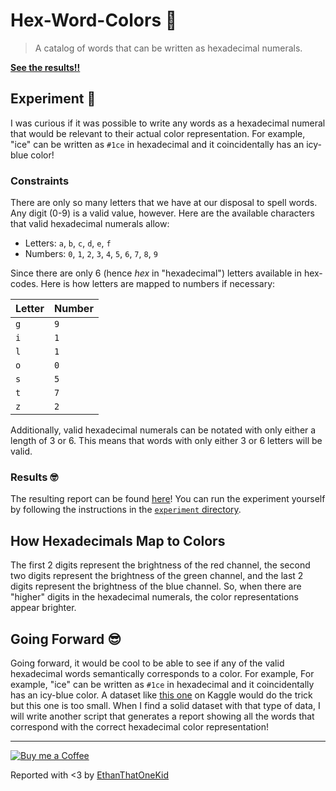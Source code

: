 # Hex-Word-Colors 🐝

> A catalog of words that can be written as hexadecimal numerals.

[**See the results!!**](experiment/reports/1601355040120.report.md)

## Experiment 🧪

I was curious if it was possible to write any words as a hexadecimal numeral that would be relevant to their actual color representation. For example, "ice" can be written as `#1ce` in hexadecimal and it coincidentally has an icy-blue color!

### Constraints

There are only so many letters that we have at our disposal to spell words.
Any digit (0-9) is a valid value, however.
Here are the available characters that valid hexadecimal numerals allow:

- Letters: `a`, `b`, `c`, `d`, `e`, `f`
- Numbers: `0`, `1`, `2`, `3`, `4`, `5`, `6`, `7`, `8`, `9`

Since there are only 6 (hence _hex_ in "hexadecimal") letters available in hex-codes.
Here is how letters are mapped to numbers if necessary:

| Letter | Number |
| ------ | ------ |
| `g`    | `9`    |
| `i`    | `1`    |
| `l`    | `1`    |
| `o`    | `0`    |
| `s`    | `5`    |
| `t`    | `7`    |
| `z`    | `2`    |

Additionally, valid hexadecimal numerals can be notated with only either a length of 3 or 6. This means that words with only either 3 or 6 letters will be valid.

### Results 🤓

The resulting report can be found [here](experiment/reports)!
You can run the experiment yourself by following the instructions in the [`experiment` directory](experiment).

## How Hexadecimals Map to Colors

The first 2 digits represent the brightness of the red channel, the second two digits represent the brightness of the green channel, and the last 2 digits represent the brightness of the blue channel.
So, when there are "higher" digits in the hexadecimal numerals, the color representations appear brighter.

## Going Forward 😎

Going forward, it would be cool to be able to see if any of the valid hexadecimal words semantically corresponds to a color.
For example, For example, "ice" can be written as `#1ce` in hexadecimal and it coincidentally has an icy-blue color.
A dataset like [this one](https://www.kaggle.com/rtatman/color-terms-dataset) on Kaggle would do the trick but this one is too small.
When I find a solid dataset with that type of data, I will write another script that generates a report showing all the words that correspond with the correct hexadecimal color representation!

---

[![Buy me a Coffee](https://img.shields.io/badge/buy%20me%20a-coffee-%23FF813F)][bmac]

Reported with <3 by [EthanThatOneKid][creator_site]

[creator_site]: http://ethandavidson.com/
[bmac]: http://buymeacoff.ee/etok
